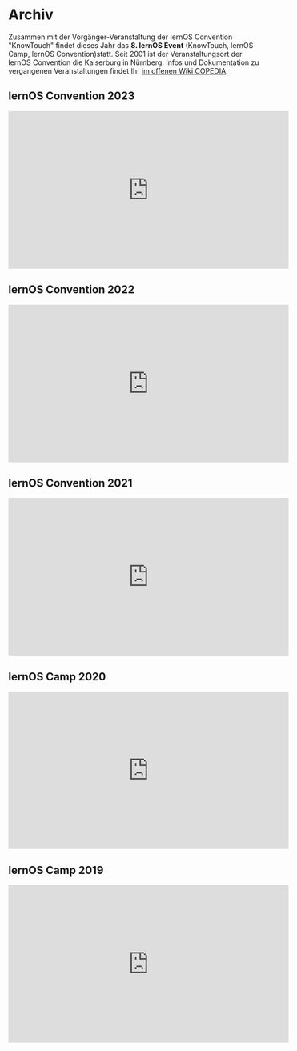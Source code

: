 # Archiv

Zusammen mit der Vorgänger-Veranstaltung der lernOS Convention "KnowTouch" findet dieses Jahr das **8. lernOS Event** (KnowTouch, lernOS Camp, lernOS Convention)statt. Seit 2001 ist der Veranstaltungsort der lernOS Convention die Kaiserburg in Nürnberg. Infos und Dokumentation zu vergangenen Veranstaltungen findet Ihr [im offenen Wiki COPEDIA](https://wiki.cogneon.de/loscon).

## lernOS Convention 2023

<iframe width="560" height="315" src="https://www.youtube-nocookie.com/embed/W0UaN3bcmXc?si=-Ql5N3TArhtGrc2M" title="YouTube video player" frameborder="0" allow="accelerometer; autoplay; clipboard-write; encrypted-media; gyroscope; picture-in-picture; web-share" allowfullscreen></iframe>


## lernOS Convention 2022

<iframe width="560" height="315" src="https://www.youtube-nocookie.com/embed/r9talnVcpYc?si=aF2L0MJspZ6bAupS" title="YouTube video player" frameborder="0" allow="accelerometer; autoplay; clipboard-write; encrypted-media; gyroscope; picture-in-picture; web-share" allowfullscreen></iframe>


## lernOS Convention 2021

<iframe width="560" height="315" src="https://www.youtube-nocookie.com/embed/5v_Gcvdy3no?si=m4ONkjdltXbvamVj" title="YouTube video player" frameborder="0" allow="accelerometer; autoplay; clipboard-write; encrypted-media; gyroscope; picture-in-picture; web-share" allowfullscreen></iframe>


## lernOS Camp 2020

<iframe width="560" height="315" src="https://www.youtube-nocookie.com/embed/xgYuRQLO7Ok?si=VMYX1CqsLvUN4IWn" title="YouTube video player" frameborder="0" allow="accelerometer; autoplay; clipboard-write; encrypted-media; gyroscope; picture-in-picture; web-share" allowfullscreen></iframe>


## lernOS Camp 2019

<iframe width="560" height="315" src="https://www.youtube-nocookie.com/embed/OjTCn07qvLM?si=xhZBgzzUM_JexxyP" title="YouTube video player" frameborder="0" allow="accelerometer; autoplay; clipboard-write; encrypted-media; gyroscope; picture-in-picture; web-share" allowfullscreen></iframe>